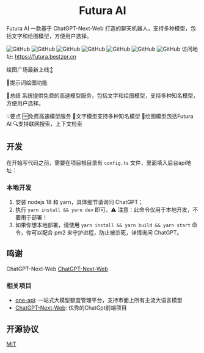 
<h1 align="center">Futura AI</h1>

Futura AI 一款基于 ChatGPT-Next-Web 打造的聊天机器人，支持多种模型，包括文字和绘图模型，方便用户选择。

![GitHub](https://doraemon-website.oss-cn-shanghai.aliyuncs.com/futura_doc/image%20%282%29.png)
![GitHub](https://doraemon-website.oss-cn-shanghai.aliyuncs.com/futura_doc/case1.png)
![GitHub](https://doraemon-website.oss-cn-shanghai.aliyuncs.com/futura_doc/case2.png)
![GitHub](https://doraemon-website.oss-cn-shanghai.aliyuncs.com/futura_doc/case3.png)
![GitHub](https://doraemon-website.oss-cn-shanghai.aliyuncs.com/futura_doc/case4.png)
![GitHub](https://doraemon-website.oss-cn-shanghai.aliyuncs.com/futura_doc/case5.png)
![GitHub](https://doraemon-website.oss-cn-shanghai.aliyuncs.com/futura_doc/case6.png)
访问地址: https://futura.bestzpr.cn

绘图广场最新上线↕️

🎨提示词绘图功能

📌总结
系统提供免费的高速模型服务，包括文字和绘图模型，支持多种知名模型，方便用户选择。

💡要点
🆓免费高速模型服务
🔢文字模型支持多种知名模型
🎨绘图模型包括Futura AI
🔍支持联网搜索，上下文检索


[web-url]: https://futura.bestzpr.cn

## 开发

在开始写代码之前，需要在项目根目录有 `config.ts` 文件，里面填入后台api地址：


### 本地开发

1. 安装 nodejs 18 和 yarn，具体细节请询问 ChatGPT；
2. 执行 `yarn install && yarn dev` 即可。⚠️ 注意：此命令仅用于本地开发，不要用于部署！
3. 如果你想本地部署，请使用 `yarn install && yarn build && yarn start` 命令，你可以配合 pm2 来守护进程，防止被杀死，详情询问 ChatGPT。


## 鸣谢

ChatGPT-Next-Web [ChatGPT-Next-Web](https://github.com/Yidadaa/ChatGPT-Next-Web)

### 相关项目

- [one-api](https://github.com/songquanpeng/one-api): 一站式大模型额度管理平台，支持市面上所有主流大语言模型
- [ChatGPT-Next-Web](https://github.com/Yidadaa/ChatGPT-Next-Web): 优秀的ChatGpt前端项目

## 开源协议

[MIT](https://opensource.org/license/mit/)
